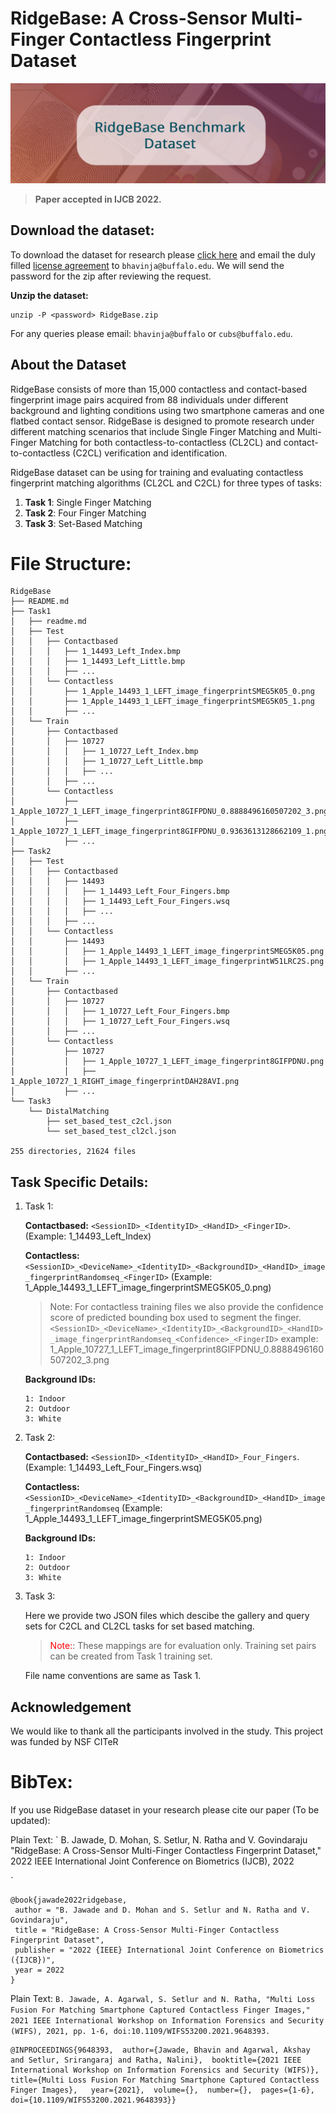# RidgeBase: A Cross-Sensor Multi-Finger Contactless Fingerprint Dataset

![RidgeBase](./images/coverimage.png "RidgeBase")

> **Paper accepted in IJCB 2022.**

## **Download the dataset:**

To download the dataset for research please [click here](https://drive.google.com/drive/folders/13_IOnwBEdBk5DZvxPNa-Tgm9Ssfd5DXT?usp=sharing) and email the duly filled [license agreement](!agreement) to `bhavinja@buffalo.edu`. We will send the password for the zip after reviewing the request. 

**Unzip the dataset:**
```
unzip -P <password> RidgeBase.zip
```

For any queries please email: `bhavinja@buffalo` or `cubs@buffalo.edu`.

## **About the Dataset**

RidgeBase consists of more than 15,000 contactless and contact-based fingerprint image pairs acquired from 88 individuals under different background and lighting conditions using two smartphone cameras and one flatbed contact sensor. RidgeBase is designed to promote research under different matching scenarios that include Single Finger Matching and Multi-Finger Matching for both contactless-to-contactless (CL2CL) and contact-to-contactless (C2CL) verification and identification. 

RidgeBase dataset can be using for training and evaluating contactless fingerprint matching algorithms (CL2CL and C2CL) for three types of tasks:

1. **Task 1**: Single Finger Matching
2. **Task 2**: Four Finger Matching
3. **Task 3**: Set-Based Matching

# File Structure:

```
RidgeBase
├── README.md
├── Task1
│   ├── readme.md
│   ├── Test
│   │   ├── Contactbased
│   │   │   ├── 1_14493_Left_Index.bmp
│   │   │   ├── 1_14493_Left_Little.bmp
│   │   │   ├── ...
│   │   └── Contactless
│   │       ├── 1_Apple_14493_1_LEFT_image_fingerprintSMEG5K05_0.png
│   │       ├── 1_Apple_14493_1_LEFT_image_fingerprintSMEG5K05_1.png
│   │       ├── ...
│   └── Train
│       ├── Contactbased
│       │   ├── 10727
│       │   │   ├── 1_10727_Left_Index.bmp
│       │   │   ├── 1_10727_Left_Little.bmp
│       │   │   ├── ...
│       │   ├── ...
│       └── Contactless
│           ├── 1_Apple_10727_1_LEFT_image_fingerprint8GIFPDNU_0.8888496160507202_3.png
│           ├── 1_Apple_10727_1_LEFT_image_fingerprint8GIFPDNU_0.9363613128662109_1.png
│           ├── ...
├── Task2
│   ├── Test
│   │   ├── Contactbased
│   │   │   ├── 14493
│   │   │   │   ├── 1_14493_Left_Four_Fingers.bmp
│   │   │   │   ├── 1_14493_Left_Four_Fingers.wsq
│   │   │   │   ├── ...
│   │   │   ├── ...
│   │   └── Contactless
│   │       ├── 14493
│   │       │   ├── 1_Apple_14493_1_LEFT_image_fingerprintSMEG5K05.png
│   │       │   ├── 1_Apple_14493_1_LEFT_image_fingerprintW51LRC2S.png
│   │       ├── ...   
│   └── Train
│       ├── Contactbased
│       │   ├── 10727
│       │   │   ├── 1_10727_Left_Four_Fingers.bmp
│       │   │   ├── 1_10727_Left_Four_Fingers.wsq
│       │   ├── ...   
│       └── Contactless
│           ├── 10727
│           │   ├── 1_Apple_10727_1_LEFT_image_fingerprint8GIFPDNU.png
│           │   ├── 1_Apple_10727_1_RIGHT_image_fingerprintDAH28AVI.png
│           ├── ... 
└── Task3
    └── DistalMatching
        ├── set_based_test_c2cl.json
        └── set_based_test_cl2cl.json

255 directories, 21624 files

```

## Task Specific Details:
1. Task 1:

    **Contactbased:** `<SessionID>_<IdentityID>_<HandID>_<FingerID>`. 
    (Example: 1_14493_Left_Index)
    
    **Contactless:**
    `<SessionID>_<DeviceName>_<IdentityID>_<BackgroundID>_<HandID>_image_fingerprintRandomseq_<FingerID>`
    (Example: 1_Apple_14493_1_LEFT_image_fingerprintSMEG5K05_0.png)
    > Note: For contactless training files we also provide the confidence score of predicted bounding box used to segment the finger. 
    `<SessionID>_<DeviceName>_<IdentityID>_<BackgroundID>_<HandID>_image_fingerprintRandomseq_<Confidence>_<FingerID>`
    example: 1_Apple_10727_1_LEFT_image_fingerprint8GIFPDNU_0.8888496160507202_3.png

    **Background IDs:**    
    ```
    1: Indoor
    2: Outdoor
    3: White
    ```

2. Task 2:

    **Contactbased:** `<SessionID>_<IdentityID>_<HandID>_Four_Fingers`. 
    (Example: 1_14493_Left_Four_Fingers.wsq)
    
    **Contactless:**
    `<SessionID>_<DeviceName>_<IdentityID>_<BackgroundID>_<HandID>_image_fingerprintRandomseq`
    (Example: 1_Apple_14493_1_LEFT_image_fingerprintSMEG5K05.png)

    **Background IDs:**    
    ```
    1: Indoor
    2: Outdoor
    3: White
    ```
3. Task 3:

   Here we provide two JSON files which descibe the gallery and query sets for C2CL and CL2CL tasks for set based matching. 
   > <span style="color:red">Note:</span>: These mappings are for evaluation only. Training set pairs can be created from Task 1 training set. 

   File name conventions are same as Task 1. 

## Acknowledgement

We would like to thank all the participants involved in the study. This project was funded by NSF CITeR 

# BibTex:

If you use RidgeBase dataset in your research please cite our paper (To be updated):

Plain Text:
`
B. Jawade, D. Mohan, S. Setlur, N. Ratha and V. Govindaraju
"RidgeBase: A Cross-Sensor Multi-Finger Contactless Fingerprint
Dataset," 2022 IEEE International Joint Conference on Biometrics
(IJCB), 2022

`
```
@book{jawade2022ridgebase,
 author = "B. Jawade and D. Mohan and S. Setlur and N. Ratha and V. Govindaraju",
 title = "RidgeBase: A Cross-Sensor Multi-Finger Contactless Fingerprint Dataset",
 publisher = "2022 {IEEE} International Joint Conference on Biometrics ({IJCB})",
 year = 2022
}
```

Plain Text:
`
B. Jawade, A. Agarwal, S. Setlur and N. Ratha, "Multi Loss Fusion For Matching Smartphone Captured Contactless Finger Images,"
2021 IEEE International Workshop on Information Forensics and Security (WIFS), 2021,
pp. 1-6, doi:10.1109/WIFS53200.2021.9648393.
`
```
@INPROCEEDINGS{9648393,  author={Jawade, Bhavin and Agarwal, Akshay and Setlur, Srirangaraj and Ratha, Nalini},  booktitle={2021 IEEE International Workshop on Information Forensics and Security (WIFS)},   title={Multi Loss Fusion For Matching Smartphone Captured Contactless Finger Images},   year={2021},  volume={},  number={},  pages={1-6},  doi={10.1109/WIFS53200.2021.9648393}}
```
